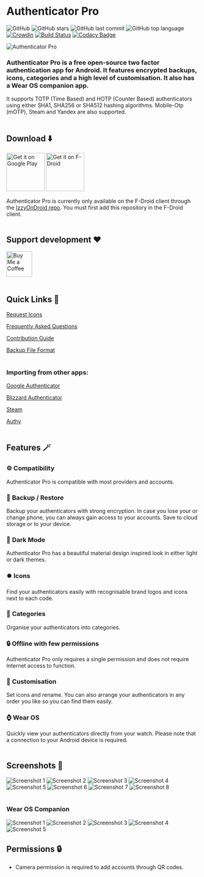 # Authenticator Pro

![GitHub](https://img.shields.io/github/license/jamie-mh/AuthenticatorPro?style=flat)
![GitHub stars](https://img.shields.io/github/stars/jamie-mh/AuthenticatorPro?style=flat)
![GitHub last commit](https://img.shields.io/github/last-commit/jamie-mh/AuthenticatorPro?style=flat)
![GitHub top language](https://img.shields.io/github/languages/top/jamie-mh/AuthenticatorPro?style=flat)
[![Crowdin](https://badges.crowdin.net/authenticator-pro/localized.svg)](https://crowdin.com/project/authenticator-pro)
[![Build Status](https://dev.azure.com/authenticatorpro/Authenticator%20Pro/_apis/build/status/jamie-mh.AuthenticatorPro?branchName=master)](https://dev.azure.com/authenticatorpro/Authenticator%20Pro/_build/latest?definitionId=1&branchName=master)
[![Codacy Badge](https://app.codacy.com/project/badge/Grade/b43c6acd26db4beea256d94544ad63e9)](https://www.codacy.com/gh/jamie-mh/AuthenticatorPro/dashboard?utm_source=github.com&amp;utm_medium=referral&amp;utm_content=jamie-mh/AuthenticatorPro&amp;utm_campaign=Badge_Grade)

![Authenticator Pro](./doc/Rebranding/Wordmark.png)

### Authenticator Pro is a free open-source two factor authentication app for Android. It features encrypted backups, icons, categories and a high level of customisation. It also has a Wear OS companion app.

It supports TOTP (Time Based) and HOTP (Counter Based) authenticators using either SHA1, SHA256 or SHA512 hashing algorithms. Mobile-Otp (mOTP), Steam and Yandex are also supported.
<br/><br/>

## Download ⬇️
 
[<img alt="Get it on Google Play" height="100" src="./doc/googleplay.png">](https://play.google.com/store/apps/details?id=me.jmh.authenticatorpro)
[<img alt="Get it on F-Droid" height="100" src="./doc/izzyondroid.png">](https://apt.izzysoft.de/fdroid/index/apk/me.jmh.authenticatorpro)

Authenticator Pro is currently only available on the F-Droid client through the [IzzyOnDroid repo](https://apt.izzysoft.de/fdroid/). You must first add this repository in the F-Droid client.
<br/><br/>





## Support development ❤️

[<img alt="Buy Me a Coffee" height="67" src="./doc/buymeacoffee.png">](https://www.buymeacoffee.com/jamiemh)
<br/><br/>

## Quick Links 🔗

 [Request Icons](https://github.com/jamie-mh/AuthenticatorPro/issues/new?assignees=&labels=enhancement&template=icon_request.md&title=)
 
 [Frequently Asked Questions](https://github.com/jamie-mh/AuthenticatorPro/wiki#frequently-asked-questions)

[Contribution Guide](https://github.com/jamie-mh/AuthenticatorPro/blob/master/CONTRIBUTING.md)

[Backup File Format](https://github.com/jamie-mh/AuthenticatorPro/blob/master/doc/BACKUP_FORMAT.md)
<br/><br/>

### Importing from other apps:

[Google Authenticator](https://github.com/jamie-mh/AuthenticatorPro/wiki/Importing-from-Google-Authenticator)

[Blizzard Authenticator](https://github.com/jamie-mh/AuthenticatorPro/wiki/Importing-from-Blizzard-Authenticator)

[Steam](https://github.com/jamie-mh/AuthenticatorPro/wiki/Importing-from-Steam)

[Authy](https://github.com/jamie-mh/AuthenticatorPro/wiki/Importing-from-Authy)
<br/><br/>

<i class="ri-admin-line"></i>

## Features 🪄

### ⚙️ **Compatibility**  
 Authenticator Pro is compatible with most providers and accounts.
 
###  💾 **Backup / Restore**  
 Backup your authenticators with strong encryption. In case you lose your or change phone, you can always gain access to your accounts. Save to cloud storage or to your device.

### 🌙 **Dark Mode**    
Authenticator Pro has a beautiful material design inspired look in either light or dark themes.

### ⏺️ **Icons**  
 Find your authenticators easily with recognisable brand logos and icons next to each code.

### 📂 **Categories**  
 Organise your authenticators into categories.

### 🔒 **Offline with few permissions**  
 Authenticator Pro only requires a single permission and does not require Internet access to function.

### 🎨 **Customisation**  
 Set icons and rename. You can also arrange your authenticators in any order you like so you can find them easily.

### ⌚ **Wear OS**  
 Quickly view your authenticators directly from your watch. Please note that a connection to your Android device is required.
 <br/><br/>

## Screenshots 📱

![Screenshot 1](./doc/screenshot1.png)
![Screenshot 2](./doc/screenshot2.png)
![Screenshot 3](./doc/screenshot3.png)
![Screenshot 4](./doc/screenshot4.png)
![Screenshot 5](./doc/screenshot5.png)
![Screenshot 6](./doc/screenshot6.png)
![Screenshot 7](./doc/screenshot7.png)
![Screenshot 8](./doc/screenshot8.png)
<br/><br/>

### Wear OS Companion

![Screenshot 1](./doc/wearos_screenshot1.png)
![Screenshot 2](./doc/wearos_screenshot2.png)
![Screenshot 3](./doc/wearos_screenshot3.png)
![Screenshot 4](./doc/wearos_screenshot4.png)
![Screenshot 5](./doc/wearos_screenshot5.png)

## Permissions 🔒

* Camera permission is required to add accounts through QR codes.
<br/><br/>
